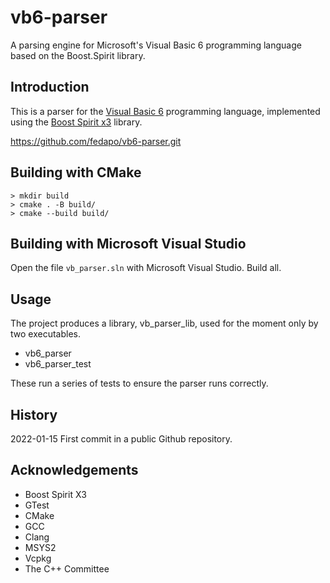 # vb6-parser

A parsing engine for Microsoft's Visual Basic 6 programming language based on the Boost.Spirit library.

## Introduction

This is a parser for the [Visual Basic 6](https://en.wikipedia.org/wiki/Visual_Basic_(classic)) programming language, implemented using the [Boost Spirit x3](https://www.boost.org/doc/libs/develop/libs/spirit/doc/x3/html/index.html) library.

https://github.com/fedapo/vb6-parser.git

## Building with CMake

```shell
> mkdir build
> cmake . -B build/
> cmake --build build/
```

## Building with Microsoft Visual Studio

Open the file `vb_parser.sln` with Microsoft Visual Studio. Build all.

## Usage

The project produces a library, vb_parser_lib, used for the moment only by two executables.

- vb6_parser
- vb6_parser_test

These run a series of tests to ensure the parser runs correctly.

## History

2022-01-15 First commit in a public Github repository.

## Acknowledgements

- Boost Spirit X3
- GTest
- CMake
- GCC
- Clang
- MSYS2
- Vcpkg
- The C++ Committee
